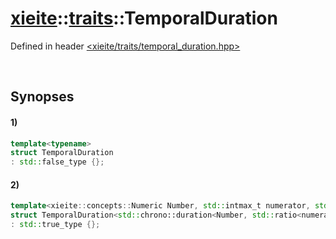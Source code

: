 # [xieite](../../xieite.md)\:\:[traits](../../traits.md)\:\:TemporalDuration
Defined in header [<xieite/traits/temporal_duration.hpp>](../../../include/xieite/traits/temporal_duration.hpp)

&nbsp;

## Synopses
#### 1)
```cpp
template<typename>
struct TemporalDuration
: std::false_type {};
```
#### 2)
```cpp
template<xieite::concepts::Numeric Number, std::intmax_t numerator, std::intmax_t denominator>
struct TemporalDuration<std::chrono::duration<Number, std::ratio<numerator, denominator>>>
: std::true_type {};
```

